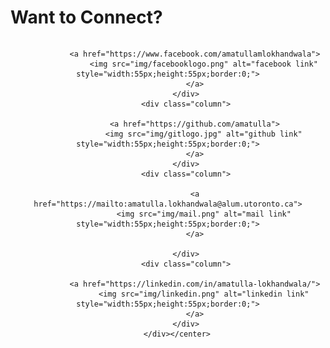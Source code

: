 
# Want to Connect? 

<center> 	
		<div class="row">
  			<div class="column">

				<a href="https://www.facebook.com/amatullamlokhandwala">
  					<img src="img/facebooklogo.png" alt="facebook link" style="width:55px;height:55px;border:0;">
				</a>
			</div>
  			<div class="column">
			
				<a href="https://github.com/amatulla">
  					<img src="img/gitlogo.jpg" alt="github link" style="width:55px;height:55px;border:0;">
				</a>
			</div>
  			<div class="column">
			
				<a href="https://mailto:amatulla.lokhandwala@alum.utoronto.ca">
  					<img src="img/mail.png" alt="mail link" style="width:55px;height:55px;border:0;">
				</a>
		
			</div>
  			<div class="column">
		
				<a href="https://linkedin.com/in/amatulla-lokhandwala/">
  					<img src="img/linkedin.png" alt="linkedin link" style="width:55px;height:55px;border:0;">
				</a>
			</div>
		</div></center>


